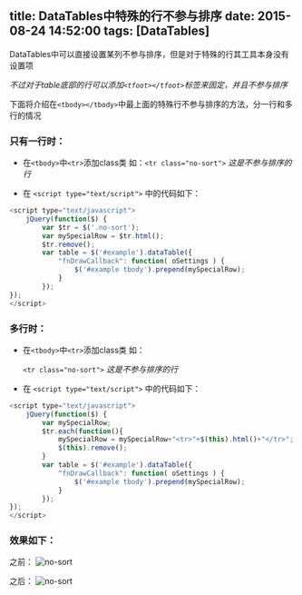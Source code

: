 title: DataTables中特殊的行不参与排序
date: 2015-08-24 14:52:00
tags: [DataTables]
---

DataTables中可以直接设置某列不参与排序，但是对于特殊的行其工具本身没有设置项

*不过对于table底部的行可以添加`<tfoot></tfoot>`标签来固定，并且不参与排序*

下面将介绍在`<tbody></tbody>`中最上面的特殊行不参与排序的方法，分一行和多行的情况

<!-- more -->

### 只有一行时：

- 在`<tbody>`中`<tr>`添加class类 如：`<tr class="no-sort">` *这是不参与排序的行*

- 在 `<script type="text/script">` 中的代码如下：

~~~javascript
<script type="text/javascript">
	jQuery(function($) {
		var $tr = $('.no-sort');
		var mySpecialRow = $tr.html();
		$tr.remove();
		var table = $('#example').dataTable({
			"fnDrawCallback": function( oSettings ) {
				$('#example tbody').prepend(mySpecialRow);
			}
		});
});
</script>
~~~

### 多行时：

- 在`<tbody>`中`<tr>`添加class类 如：

	`<tr class="no-sort">` *这是不参与排序的行*

- 在 `<script type="text/script">` 中的代码如下：

~~~javascript
<script type="text/javascript">
	jQuery(function($) {
		var mySpecialRow;		$tr.each(function(){			mySpecialRow = mySpecialRow+"<tr>"+$(this).html()+"</tr>";			$(this).remove();
		}
		var table = $('#example').dataTable({
			"fnDrawCallback": function( oSettings ) {
				$('#example tbody').prepend(mySpecialRow);
			}
		});
});
</script>
~~~

### 效果如下：

之前：
![no-sort](/images/no-sort_foot.png)

之后：
![no-sort](/images/no-sort_body.png)



